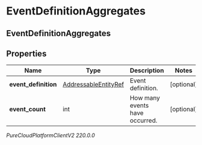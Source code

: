 # EventDefinitionAggregates

## EventDefinitionAggregates

## Properties

|Name | Type | Description | Notes|
|------------ | ------------- | ------------- | -------------|
| **event_definition** | [AddressableEntityRef](AddressableEntityRef) | Event definition. | [optional] |
| **event_count** | int | How many events have occurred. | [optional] |



_PureCloudPlatformClientV2 220.0.0_
